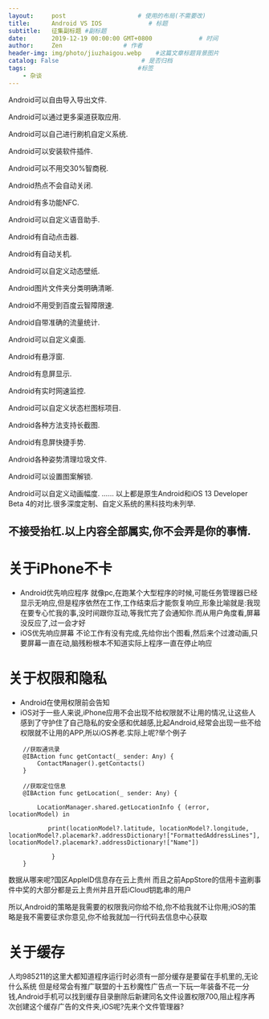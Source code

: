 ```yaml
---
layout:     post                    # 使用的布局(不需要改)
title:      Android VS IOS             # 标题
subtitle:   征集副标题 #副标题
date:       2019-12-19 00:00:00 GMT+0800             # 时间
author:     Zen                 # 作者
header-img: img/photo/jiuzhaigou.webp    #这篇文章标题背景图片
catalog: False                       # 是否归档
tags:                               #标签
    - 杂谈
---
```

Android可以自由导入导出文件.

Android可以通过更多渠道获取应用.

Android可以自己进行刷机自定义系统.

Android可以安装软件插件.

Android可以不用交30%智商税.

Android热点不会自动关闭.

Android有多功能NFC.

Android可以自定义语音助手.

Android有自动点击器.

Android有自动关机.

Android可以自定义动态壁纸.

Android图片文件夹分类明确清晰.

Android不用受到百度云智障限速.

Android自带准确的流量统计.

Android可以自定义桌面.

Android有悬浮窗.

Android有息屏显示.

Android有实时网速监控.

Android可以自定义状态栏图标项目.

Android各种方法支持长截图.

Android有息屏快捷手势.

Android各种姿势清理垃圾文件.

Android可以设置图案解锁.

Android可以自定义动画幅度.
……
以上都是原生Android和iOS 13 Developer Beta 4的对比.很多深度定制、自定义系统的黑科技均未列举.

不接受抬杠.以上内容全部属实,你不会弄是你的事情.
----
# 关于iPhone不卡
+ Android优先响应程序
就像pc,在跑某个大型程序的时候,可能任务管理器已经显示无响应,但是程序依然在工作,工作结束后才能恢复响应,形象比喻就是:我现在要专心忙我的事,没时间跟你互动,等我忙完了会通知你.而从用户角度看,屏幕没反应了,过一会才好
+ iOS优先响应屏幕
不论工作有没有完成,先给你出个图看,然后来个过渡动画,只要屏幕一直在动,脑残粉根本不知道实际上程序一直在停止响应

# 关于权限和隐私
+ Android在使用权限前会告知
+ iOS对于一些人来说,iPhone应用不会出现不给权限就不让用的情况,让这些人感到了守护住了自己隐私的安全感和优越感,比起Android,经常会出现一些不给权限就不让用的APP,所以iOS养老.实际上呢?举个例子
```
    //获取通讯录
    @IBAction func getContact(_ sender: Any) {
        ContactManager().getContacts()
    }
```
```    
    //获取定位信息
    @IBAction func getLocation(_ sender: Any) {

        LocationManager.shared.getLocationInfo { (error, locationModel) in

           print(locationModel?.latitude, locationModel?.longitude, locationModel?.placemark?.addressDictionary!["FormattedAddressLines"],  locationModel?.placemark?.addressDictionary!["Name"])

            }
    }
```

数据从哪来呢?国区AppleID信息存在云上贵州
而且之前AppStore的信用卡盗刷事件中奖的大部分都是云上贵州并且开启iCloud钥匙串的用户

所以,Android的策略是我需要的权限我问你给不给,你不给我就不让你用;iOS的策略是我不需要征求你意见,你不给我就加一行代码去信息中心获取
# 关于缓存
人均985211的这里大都知道程序运行时必须有一部分缓存是要留在手机里的,无论什么系统
但是经常会有推广联盟的十五秒魔性广告点一下玩一年装备不花一分钱,Android手机可以找到缓存目录删除后新建同名文件设置权限700,阻止程序再次创建这个缓存广告的文件夹,iOS呢?先来个文件管理器?
